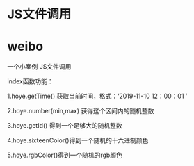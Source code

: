 
# JS文件调用

# weibo
一个小案例
JS文件调用
      

index函数功能：

1.hoye.getTime()  获取当前时间，格式：‘2019-11-10   12：00：01 ’

2.hoye.number(min,max) 获得这个区间内的随机整数

3.hoye.getId() 得到一个足够大的随机整数

4.hoye.sixteenColor()得到一个随机的十六进制颜色

5.hoye.rgbColor()得到一个随机的rgb颜色

